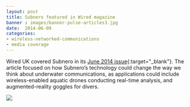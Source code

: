 ```yaml
---
layout: post
title: Subnero featured in Wired magazine
banner : images/banner-pulse-articles3.jpg
date:  2014-06-09
categories:
- wireless-networked-communications
- media coverage
---
```


Wired UK covered Subnero in its [June 2014 issue](http://www.wired.co.uk/magazine/archive/2014/06/start/undersea-internet){:target="_blank"}. The article focused on how Subnero’s technology could change the way we think about underwater communications, as applications could include wireless-enabled aquatic drones conducting real-time analysis, and augmented-reality goggles for divers.

![]({{site.baseurl}}/images/TheUnderseaInternet.jpg)
